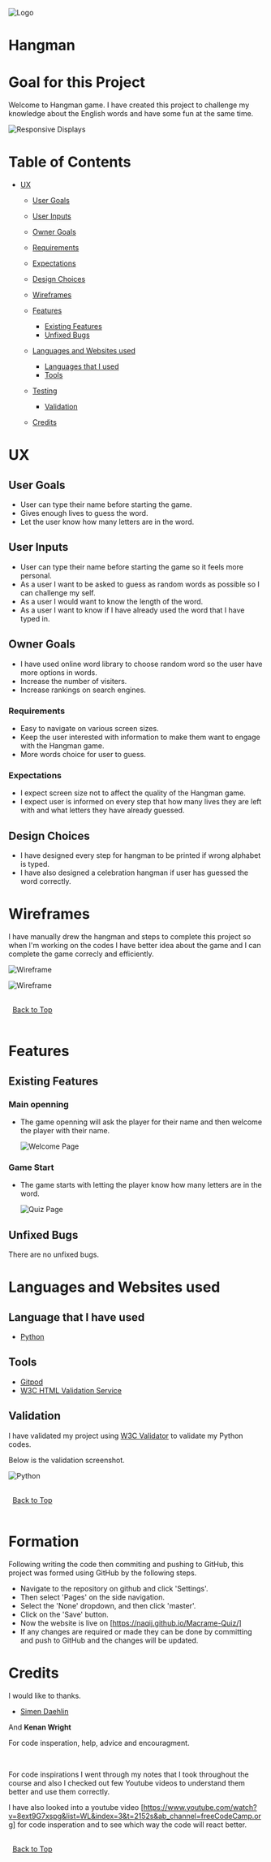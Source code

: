 ![Logo](assets/images/logo.jpg)

# Hangman

# Goal for this Project
Welcome to Hangman game.
I have created this project to challenge my knowledge about the English words and have some fun at the same time.

![Responsive Displays](images/webpage/responsiveness.PNG)

# Table of Contents
* [UX](#ux "UX")
    * [User Goals](#user-goals)
    * [User Inputs](#user-inputs)
    * [Owner Goals](#owner-goals)
    * [Requirements](#requirements)
    * [Expectations](#expectations)
    * [Design Choices](#design-choices)
    * [Wireframes](#wireframes)
    * [Features](#features)
        * [Existing Features](#existing-features)
        * [Unfixed Bugs](#unfixed-bugs)
    * [Languages and Websites used](#languages-and-websites-used)
        * [Languages that I used](#languages-that-i-used)
        * [Tools](#tools)
    * [Testing](#testing)
        * [Validation](#validation)
    
    * [Credits](#credits)

# UX

## User Goals
* User can type their name before starting the game.
* Gives enough lives to guess the word.
* Let the user know how many letters are in the word.

## User Inputs
* User can type their name before starting the game so it feels more personal.
* As a user I want to be asked to guess as random words as possible so I can challenge my self.
* As a user I would want to know the length of the word.
* As a user I want to know if I have already used the word that I have typed in.

## Owner Goals
* I have used online word library to choose random word so the user have more options in words.
* Increase the number of visiters.
* Increase rankings on search engines.

### Requirements
* Easy to navigate on various screen sizes.
* Keep the user interested with information to make them want to engage with the Hangman game.
* More words choice for user to guess.

### Expectations
* I expect screen size not to affect the quality of the Hangman game.
* I expect user is informed on every step that how many lives they are left with and what letters they have already guessed.

## Design Choices
* I have designed every step for hangman to be printed if wrong alphabet is typed.
* I have also designed a celebration hangman if user has guessed the word correctly.

# Wireframes
I have manually drew the hangman and steps to complete this project so when I'm working on the codes I have better idea about the game and I can complete the game correcly and efficiently.

![Wireframe](assets/images/wireframes/main-quiz.jpg)

![Wireframe](assets/images/wireframes/scoreboard.jpg)

\
&nbsp;
[Back to Top](#table-of-contents)
\
&nbsp;

# Features

## Existing Features

   ### Main openning 

+ The game openning will ask the player for their name and then welcome the player with their name.

    ![Welcome Page](images/webpage/welcome-page.PNG)

### Game Start

+ The game starts with letting the player know how many letters are in the word.

    ![Quiz Page](images/webpage/quiz.PNG)

## Unfixed Bugs

There are no unfixed bugs.

# Languages and Websites used

## Language that I have used
* [Python](https://www.python.org/ "Python")

## Tools
* [Gitpod](https://www.gitpod.io/ "Gitpod")
* [W3C HTML Validation Service](https://validator.w3.org/ "W3C HTML")

## Validation

I have validated my project using [W3C Validator](https://www.w3.org/ "HTML and CSS") to validate my Python codes.

Below is the validation screenshot.

![Python](images/validation/HTML-CSS-Validate.jpg)

\
&nbsp;
[Back to Top](#table-of-contents)
\
&nbsp;

# Formation

Following writing the code then commiting and pushing to GitHub, this project was formed using GitHub by the following steps.

+ Navigate to the repository on github and click 'Settings'.
+ Then select 'Pages' on the side navigation.
+ Select the 'None' dropdown, and then click 'master'.
+ Click on the 'Save' button.
+ Now the website is live on [https://naqij.github.io/Macrame-Quiz/]
+ If any changes are required or made they can be done by committing and push to GitHub and the changes will be updated.

# Credits

I would like to thanks.
* [Simen Daehlin](https://github.com/Eventyret "Simen Daehlin")

And **Kenan Wright**

For code insperation, help, advice and encouragment.

&nbsp;

For code inspirations I went through my notes that I took throughout the course and also I checked out few Youtube videos to understand them better and use them correctly.

I have also looked into a youtube video [https://www.youtube.com/watch?v=8ext9G7xspg&list=WL&index=3&t=2152s&ab_channel=freeCodeCamp.org] for code insperation and to see which way the code will react better.

\
&nbsp;
[Back to Top](#table-of-contents)
\
&nbsp;


